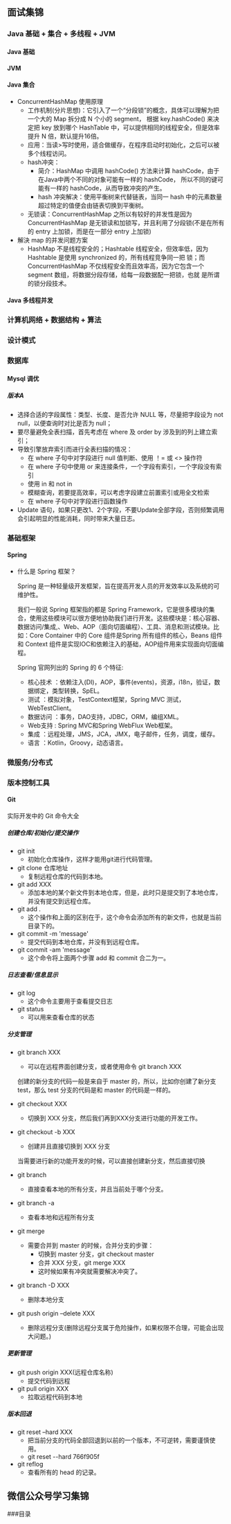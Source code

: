 ## 面试集锦

### Java 基础 + 集合 + 多线程 + JVM

#### Java 基础

#### JVM

#### Java 集合
- ConcurrentHashMap 使用原理
    - 工作机制(分片思想)：它引入了一个“分段锁”的概念，具体可以理解为把一个大的 Map 拆分成 N 个小的 segment，
    根据 key.hashCode() 来决定把 key 放到哪个 HashTable 中，可以提供相同的线程安全，但是效率提升 N 倍，默认提升16倍。
    - 应用：当读>写时使用，适合做缓存，在程序启动时初始化，之后可以被多个线程访问。
    - hash冲突：
        - 简介：HashMap 中调用 hashCode() 方法来计算 hashCode，由于在Java中两个不同的对象可能有一样的 hashCode，
        所以不同的键可能有一样的 hashCode，从而导致冲突的产生。
        - hash 冲突解决：使用平衡树来代替链表，当同一 hash 中的元素数量超过特定的值便会由链表切换到平衡树。
    - 无锁读：ConcurrentHashMap 之所以有较好的并发性是因为 ConcurrentHashMap 是无锁读和加锁写，并且利用了分段锁(不是在所有的 entry 
    上加锁，而是在一部分 entry 上加锁)
- 解決 map 的并发问题方案
    - HashMap 不是线程安全的；Hashtable 线程安全，但效率低，因为 Hashtable 是使用 synchronized 的，所有线程竞争同一把
      锁；而 ConcurrentHashMap 不仅线程安全而且效率高，因为它包含一个 segment 数组，将数据分段存储，给每一段数据配一把锁，也就
      是所谓的锁分段技术。
#### Java 多线程并发

### 计算机网络 + 数据结构 + 算法

### 设计模式

### 数据库

#### Mysql 调优

##### 版本A
- 选择合适的字段属性：类型、长度、是否允许 NULL 等，尽量把字段设为 not null，以便查询时对比是否为 null；
- 要尽量避免全表扫描，首先考虑在 where 及 order by 涉及到的列上建立索引；
- 导致引擎放弃索引而进行全表扫描的情况：
    - 在 where 子句中对字段进行 null 值判断、使用 ！= 或 <> 操作符
    - 在 where 子句中使用 or 来连接条件，一个字段有索引，一个字段没有索引
    - 使用 in 和 not in
    - 模糊查询，若要提高效率，可以考虑字段建立前置索引或用全文检索
    - 在 where 子句中对字段进行函数操作
- Update 语句，如果只更改1、2个字段，不要Update全部字段，否则频繁调用会引起明显的性能消耗，同时带来大量日志。

### 基础框架

#### Spring 
- 什么是 Spring 框架？

    Spring 是一种轻量级开发框架，旨在提高开发人员的开发效率以及系统的可维护性。
    
    我们一般说 Spring 框架指的都是 Spring Framework，它是很多模块的集合，使用这些模块可以很方便地协助我们进行开发。这些模块是：核心容器、数据访问/集成,、Web、AOP（面向切面编程）、工具、消息和测试模块。比如：Core Container 中的 Core 组件是Spring 所有组件的核心，Beans 组件和 Context 组件是实现IOC和依赖注入的基础，AOP组件用来实现面向切面编程。
    
    Spring 官网列出的 Spring 的 6 个特征:
    - 核心技术 ：依赖注入(DI)，AOP，事件(events)，资源，i18n，验证，数据绑定，类型转换，SpEL。
    - 测试 ：模拟对象，TestContext框架，Spring MVC 测试，WebTestClient。
    - 数据访问 ：事务，DAO支持，JDBC，ORM，编组XML。
    - Web支持 : Spring MVC和Spring WebFlux Web框架。
    - 集成 ：远程处理，JMS，JCA，JMX，电子邮件，任务，调度，缓存。
    - 语言 ：Kotlin，Groovy，动态语言。


### 微服务/分布式

### 版本控制工具

#### Git
实际开发中的 Git 命令大全

##### 创建仓库/初始化/提交操作
- git init
    - 初始化仓库操作，这样才能用git进行代码管理。
- git clone 仓库地址
    - 复制远程仓库的代码到本地。
- git add XXX
    - 添加本地的某个新文件到本地仓库，但是，此时只是提交到了本地仓库，并没有提交到远程仓库。
- git add .
    - 这个操作和上面的区别在于，这个命令会添加所有的新文件，也就是当前目录下的。
- git commit -m 'message'
    - 提交代码到本地仓库，并没有到远程仓库。
- git commit -am 'message'
    - 这个命令将上面两个步骤 add 和 commit 合二为一。

##### 日志查看/信息显示
- git log
    - 这个命令主要用于查看提交日志
- git status
    - 可以用来查看仓库的状态

##### 分支管理
- git branch XXX 
    - 可以在远程界面创建分支，或者使用命令 git branch XXX
    
    创建的新分支的代码一般是来自于 master 的，所以，比如你创建了新分支 test，那么 test 分支的代码是和 master 的代码是一样的。
- git checkout XXX
    - 切换到 XXX 分支，然后我们再到XXX分支进行功能的开发工作。
- git checkout -b XXX
    - 创建并且直接切换到 XXX 分支
    
    当需要进行新的功能开发的时候，可以直接创建新分支，然后直接切换
- git branch
    - 直接查看本地的所有分支，并且当前处于哪个分支。
- git branch -a
    - 查看本地和远程所有分支
- git merge
    - 需要合并到 master 的时候，合并分支的步骤：
        - 切换到 master 分支，git checkout master
        - 合并 XXX 分支，git merge XXX
        - 这时候如果有冲突就需要解决冲突了。
- git branch -D XXX
    - 删除本地分支
- git push origin –delete XXX
    - 删除远程分支(删除远程分支属于危险操作，如果权限不合理，可能会出现大问题。)

##### 更新管理
- git push origin XXX(远程仓库名称)
    - 提交代码到远程
-  git pull origin XXX
    - 拉取远程代码到本地

##### 版本回退
- git reset –hard XXX
    - 把当前分支的代码全部回退到以前的一个版本，不可逆转，需要谨慎使用。
    - git reset --hard 766f905f
- git reflog
    - 查看所有的 head 的记录。
    
## 微信公众号学习集锦

###目录


